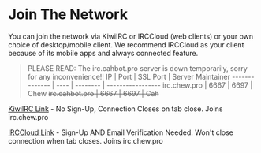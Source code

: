 # Join The Network

You can join the network via KiwiIRC or IRCCloud (web clients) or your own choice of desktop/mobile client. We recommend IRCCloud as your client because of its mobile apps and always connected feature.
>PLEASE READ: The irc.cahbot.pro server is down temporarily, sorry for any inconvenience!!
IP             | Port | SSL Port | Server Maintainer
-------------- | ---- | -------- | -----------------
irc.chew.pro   | 6667 | 6697   | Chew
~~irc.cahbot.pro | 6667 | 6697     | Cah~~

[KiwiIRC Link](http://chewcraft.github.io/IRC/webchat) - No Sign-Up, Connection Closes on tab close. Joins irc.chew.pro

[IRCCloud Link](https://www.irccloud.com/invite?channel=%23lobby&hostname=irc.chew.pro&port=6667) - Sign-Up AND Email Verification Needed. Won't close connection when tab closes. Joins irc.chew.pro

